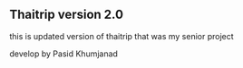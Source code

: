 Thaitrip version 2.0
--------------------------
this is updated version of thaitrip that was my senior project

develop by Pasid Khumjanad

